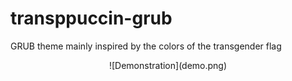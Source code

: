 # transppuccin-grub
GRUB theme mainly inspired by the colors of the transgender flag
<center>
![Demonstration](demo.png)
</center>